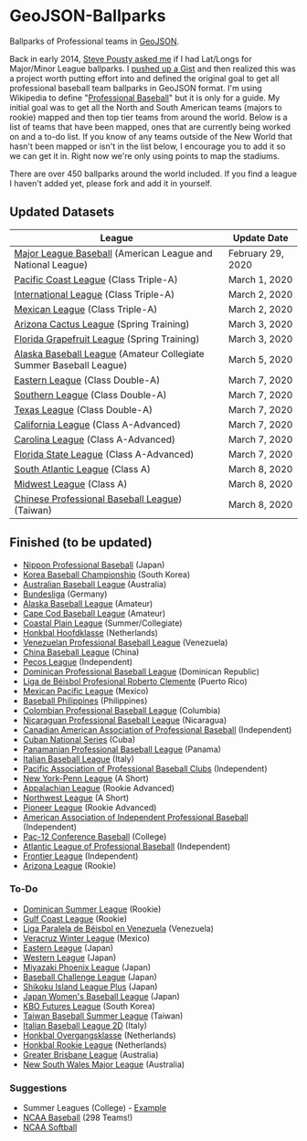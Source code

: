 # GeoJSON-Ballparks

Ballparks of Professional teams in [GeoJSON](http://geojson.org).

Back in early 2014, [Steve Pousty asked me](https://twitter.com/TheSteve0/status/436588544329388032) if I had Lat/Longs for Major/Minor League ballparks.  I [pushed up a Gist](https://gist.github.com/cageyjames/9142310) and then realized this was a project worth putting effort into and defined the original goal to get all professional baseball team ballparks in GeoJSON format.  I'm using Wikipedia to define "[Professional Baseball](https://en.wikipedia.org/wiki/Professional_baseball)" but it is only for a guide.  My initial goal was to get all the North and South American teams (majors to rookie) mapped and then top tier teams from around the world.  Below is a list of teams that have been mapped, ones that are currently being worked on and a to-do list.  If you know of any teams outside of the New World that hasn't been mapped or isn't in the list below, I encourage you to add it so we can get it in.  Right now we're only using points to map the stadiums.  

There are over 450 ballparks around the world included.  If you find a league I haven't added yet, please fork and add it in yourself.

## Updated Datasets

| League  | Update Date |
| ------------- | ------------- |
| [Major League Baseball](http://mlb.com) (American League and National League) | February 29, 2020 |
| [Pacific Coast League](http://www.milb.com/index.jsp?sid=l112) (Class Triple-A) | March 1, 2020 |
| [International League](http://www.milb.com/index.jsp?sid=l117) (Class Triple-A) | March 2, 2020 |
| [Mexican League](http://www.milb.com/index.jsp?sid=l125) (Class Triple-A) | March 2, 2020 |
| [Arizona Cactus League](http://www.cactusleague.com) (Spring Training) | March 3, 2020 |
| [Florida Grapefruit League](http://www.floridagrapefruitleague.com) (Spring Training) | March 3, 2020 |
| [Alaska Baseball League](http://alaskabaseballleague.org/) (Amateur Collegiate Summer Baseball League) | March 5, 2020 |
| [Eastern League](http://www.milb.com/index.jsp?sid=l113) (Class Double-A) | March 7, 2020 |
| [Southern League](http://www.milb.com/index.jsp?sid=l111) (Class Double-A) | March 7, 2020 |
| [Texas League](http://www.milb.com/index.jsp?sid=l109) (Class Double-A) | March 7, 2020 |
| [California League](http://www.milb.com/index.jsp?sid=l110) (Class A-Advanced) | March 7, 2020 |
| [Carolina League](http://www.milb.com/index.jsp?sid=l122) (Class A-Advanced) | March 7, 2020 |
| [Florida State League](http://www.milb.com/index.jsp?sid=l123) (Class A-Advanced) | March 7, 2020 |
| [South Atlantic League](http://www.milb.com/index.jsp?sid=l116) (Class A) | March 8, 2020 |
| [Midwest League](http://www.milb.com/index.jsp?sid=l118) (Class A) | March 8, 2020 |
| [Chinese Professional Baseball League](http://www.cpbl.com.tw)) (Taiwan) | March 8, 2020 |

## Finished (to be updated)

* [Nippon Professional Baseball](http://www.npb.or.jp) (Japan)
* [Korea Baseball Championship](http://www.koreabaseball.com/) (South Korea)
* [Australian Baseball League](http://web.theabl.com.au) (Australia)
* [Bundesliga](http://baseball-bundesliga.de/) (Germany)
* [Alaska Baseball League](http://alaskabaseballleague.org/) (Amateur)
* [Cape Cod Baseball League](http://www.capecodbaseball.org/) (Amateur)  
* [Coastal Plain League](http://www.coastalplain.com) (Summer/Collegiate)
* [Honkbal Hoofdklasse](http://www.honkbalsite.comve) (Netherlands)
* [Venezuelan Professional Baseball League](http://www.lvbp.com) (Venezuela)
* [China Baseball League](https://en.wikipedia.org/wiki/China_Baseball_League) (China)
* [Pecos League](http://pecosleague.com/) (Independent)
* [Dominican Professional Baseball League](https://en.wikipedia.org/wiki/Dominican_Professional_Baseball_League) (Dominican Republic)
* [Liga de Béisbol Profesional Roberto Clemente](https://en.wikipedia.org/wiki/Liga_de_Béisbol_Profesional_Roberto_Clemente) (Puerto Rico)
* [Mexican Pacific League](https://en.wikipedia.org/wiki/Mexican_Pacific_League) (Mexico)
* [Baseball Philippines](https://en.wikipedia.org/wiki/Baseball_Philippines) (Philippines)
* [Colombian Professional Baseball League](https://en.wikipedia.org/wiki/Colombian_Professional_Baseball_League) (Columbia)
* [Nicaraguan Professional Baseball League](https://en.wikipedia.org/wiki/Nicaraguan_Professional_Baseball_League) (Nicaragua)
* [Canadian American Association of Professional Baseball](http://canamleague.com/) (Independent)
* [Cuban National Series](https://en.wikipedia.org/wiki/Cuban_National_Series) (Cuba)
* [Panamanian Professional Baseball League](https://en.wikipedia.org/wiki/Panamanian_Professional_Baseball_League) (Panama)
* [Italian Baseball League](https://en.wikipedia.org/wiki/Italian_Baseball_League) (Italy)
* [Pacific Association of Professional Baseball Clubs](https://en.wikipedia.org/wiki/Pacific_Association_of_Professional_Baseball_Clubs) (Independent)
* [New York-Penn League](http://www.milb.com/index.jsp?sid=l127) (A Short)
* [Appalachian League](http://www.milb.com/index.jsp?sid=l120) (Rookie Advanced)
* [Northwest League](http://www.milb.com/index.jsp?sid=l126) (A Short)
* [Pioneer League](http://www.milb.com/index.jsp?sid=l128) (Rookie Advanced)
* [American Association of Independent Professional Baseball](http://www.americanassociationbaseball.com) (Independent)
* [Pac-12 Conference Baseball](http://pac-12.com/sport/baseball) (College)
* [Atlantic League of Professional Baseball](http://www.atlanticleague.com/) (Independent)
* [Frontier League](http://www.frontierleague.com/) (Independent)
* [Arizona League](http://www.milb.com/index.jsp?sid=l121) (Rookie)

### To-Do

* [Dominican Summer League](http://www.milb.com/index.jsp?sid=l130) (Rookie)
* [Gulf Coast League](http://www.milb.com/index.jsp?sid=l124) (Rookie)
* [Liga Paralela de Béisbol en Venezuela](https://en.wikipedia.org/wiki/Liga_Paralela_de_Béisbol_en_Venezuela) (Venezuela)
* [Veracruz Winter League](https://en.wikipedia.org/wiki/Veracruz_Winter_League) (Mexico)
* [Eastern League](http://tinyurl.com/hnjz4gk) (Japan)
* [Western League](http://tinyurl.com/zohqt3x) (Japan)
* [Miyazaki Phoenix League](https://en.wikipedia.org/wiki/Miyazaki_Phoenix_League) (Japan)
* [Baseball Challenge League](https://en.wikipedia.org/wiki/Baseball_Challenge_League) (Japan)
* [Shikoku Island League Plus](https://en.wikipedia.org/wiki/Shikoku_Island_League_Plus) (Japan)
* [Japan Women's Baseball League](https://en.wikipedia.org/wiki/Japan_Women%27s_Baseball_League) (Japan)
* [KBO Futures League](https://en.wikipedia.org/wiki/KBO_Futures_League) (South Korea)
* [Taiwan Baseball Summer League](https://en.wikipedia.org/wiki/Taiwan_Baseball_Summer_League) (Taiwan)
* [Italian Baseball League 2D](https://en.wikipedia.org/wiki/Italian_Baseball_League_2D) (Italy)
* [Honkbal Overgangsklasse](https://en.wikipedia.org/wiki/Honkbal_Overgangsklasse) (Netherlands)
* [Honkbal Rookie League](https://en.wikipedia.org/wiki/Honkbal_Rookie_League) (Netherlands)
* [Greater Brisbane League](https://en.wikipedia.org/wiki/Greater_Brisbane_League) (Australia)
* [New South Wales Major League](https://en.wikipedia.org/wiki/New_South_Wales_Major_League) (Australia)

### Suggestions

* Summer Leagues (College) - [Example](https://gist.github.com/oeon/54626316c56a76e4db67)
* [NCAA Baseball](https://en.wikipedia.org/wiki/College_baseball) (298 Teams!)
* [NCAA Softball](https://en.wikipedia.org/wiki/List_of_NCAA_Division_I_softball_programs)
